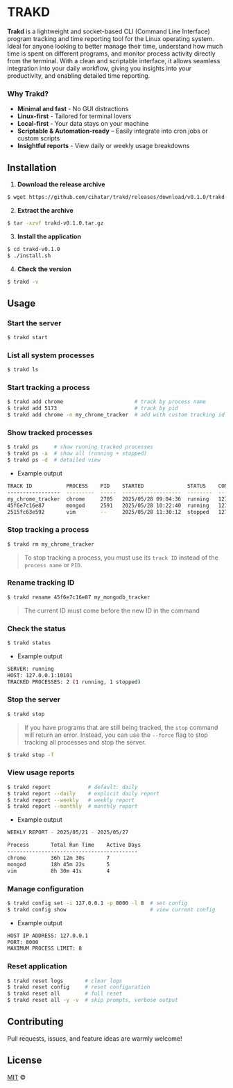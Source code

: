 # TRAKD
**Trakd** is a lightweight and socket-based CLI (Command Line Interface) program tracking and time reporting tool for the Linux operating system. Ideal for anyone looking to better manage their time, understand how much time is spent on different programs, and monitor process activity directly from the terminal. With a clean and scriptable interface, it allows seamless integration into your daily workflow, giving you insights into your productivity, and enabling detailed time reporting.

### Why Trakd?
* **Minimal and fast** - No GUI distractions
* **Linux-first** - Tailored for terminal lovers
* **Local-first** - Your data stays on your machine
* **Scriptable & Automation-ready** – Easily integrate into cron jobs or custom scripts
* **Insightful reports** - View daily or weekly usage breakdowns

## Installation
1. **Download the release archive**
```sh
$ wget https://github.com/cihatar/trakd/releases/download/v0.1.0/trakd-v0.1.0.tar.gz
```

2. **Extract the archive**
```sh
$ tar -xzvf trakd-v0.1.0.tar.gz
```

3. **Install the application**
```sh
$ cd trakd-v0.1.0
$ ./install.sh
```

4. **Check the version**
```sh
$ trakd -v
```

## Usage
### Start the server
```sh
$ trakd start
```

### List all system processes
```sh
$ trakd ls
```

### Start tracking a process
```sh
$ trakd add chrome                       # track by process name
$ trakd add 5173                         # track by pid
$ trakd add chrome -n my_chrome_tracker  # add with custom tracking id
```

### Show tracked processes
```sh
$ trakd ps     # show running tracked processes
$ trakd ps -a  # show all (running + stopped)
$ trakd ps -d  # detailed view
```
* Example output
```sh
TRACK ID           PROCESS    PID    STARTED              STATUS    CONNECTION
-----------------  ---------  -----  -------------------  --------  ---------------
my_chrome_tracker  chrome     2705   2025/05/28 09:04:36  running   127.0.0.1/47602
45f6e7c16e87       mongod     2591   2025/05/28 10:22:40  running   127.0.0.1/47612
2515fc63e592       vim        --     2025/05/28 11:30:12  stopped   127.0.0.1/47618
```

### Stop tracking a process
```sh
$ trakd rm my_chrome_tracker
```
> To stop tracking a process, you must use its `track ID` instead of the `process name` or `PID`.

### Rename tracking ID
```sh
$ trakd rename 45f6e7c16e87 my_mongodb_tracker
```
> The current ID must come before the new ID in the command

### Check the status
```sh
$ trakd status
```

* Example output
```sh
SERVER: running
HOST: 127.0.0.1:10101
TRACKED PROCESSES: 2 (1 running, 1 stopped) 
```

### Stop the server
```sh
$ trakd stop
```
> If you have programs that are still being tracked, the `stop` command will return an error. Instead, you can use the `--force` flag to stop tracking all processes and stop the server.
```sh
$ trakd stop -f 
```

### View usage reports 
```sh
$ trakd report            # default: daily
$ trakd report --daily    # explicit daily report
$ trakd report --weekly   # weekly report
$ trakd report --monthly  # monthly report
```

* Example output
```sh
WEEKLY REPORT - 2025/05/21 - 2025/05/27

Process       Total Run Time    Active Days
------------------------------------------
chrome        36h 12m 30s       7
mongod        18h 45m 22s       5
vim           8h 30m 41s        4
```

### Manage configuration
```sh
$ trakd config set -i 127.0.0.1 -p 8000 -l 8  # set config
$ trakd config show                           # view current config
```

* Example output
```sh
HOST IP ADDRESS: 127.0.0.1
PORT: 8000
MAXIMUM PROCESS LIMIT: 8
```

### Reset application
```sh
$ trakd reset logs       # clear logs
$ trakd reset config     # reset configuration
$ trakd reset all        # full reset
$ trakd reset all -y -v  # skip prompts, verbose output
```

## Contributing
Pull requests, issues, and feature ideas are warmly welcome!

## License
[MIT](LICENSE) ©